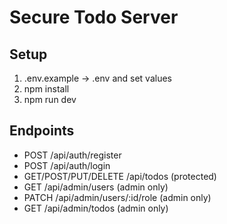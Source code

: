 # Secure Todo Server

## Setup
1. .env.example -> .env and set values
2. npm install
3. npm run dev

## Endpoints
- POST /api/auth/register
- POST /api/auth/login
- GET/POST/PUT/DELETE /api/todos (protected)
- GET /api/admin/users (admin only)
- PATCH /api/admin/users/:id/role (admin only)
- GET /api/admin/todos (admin only)
